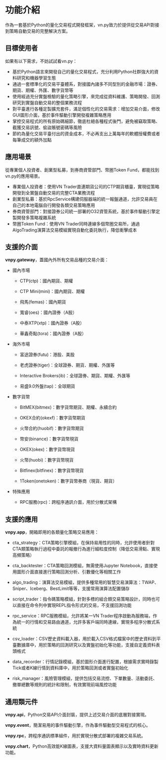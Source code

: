 # 功能介紹

作為一套基於Python的量化交易程式開發框架，vn.py致力於提供從交易API對接到策略自動交易的完整解決方案。

## 目標使用者

如果有以下需求，不妨試試看vn.py：

* 基於Python語言來開發自己的量化交易程式，充分利用Python社群強大的資料研究和機器學習生態
* 通過一套標準化的交易平臺體系，對接國內諸多不同型別的金融市場：證券、期貨、期權、外匯、數字貨幣等
* 使用經過充分實盤檢驗的量化策略引擎，來完成從資料維護、策略開發、回測研究到實盤自動交易的整個業務流程
* 對平臺進行各種定製擴充套件，滿足個性化的交易需求：增加交易介面，修改GUI圖形介面，基於事件驅動引擎開發複雜策略應用
* 掌控交易程式的所有原始碼細節，徹底杜絕各種程式後門，避免被竊取策略、截獲交易訊號、偷盜賬號密碼等風險
* 節約為量化交易平臺付出的資金成本，不必再支出上萬每年的軟體授權費或者每筆成交的額外加點


## 應用場景

從專業個人投資者、創業型私募，到券商資管部門、幣圈Token Fund，都能找到vn.py的應用場景。

* 專業個人投資者：使用VN Trader直連期貨公司的CTP期貨櫃臺，實現從策略開發到全實盤自動交易的完整CTA業務流程
* 創業型私募：基於RpcService構建伺服器端的統一報盤通道，允許交易員在自己的本地電腦自行開發各類交易策略應用
* 券商資管部門：對接證券公司統一部署的O32資管系統，基於事件驅動引擎定製開發多策略複雜系統
* 幣圈Token Fund：使用VN Trader同時連線多個幣圈交易所，通過AlgoTrading演算法交易模組實現自動化委託執行，降低衝擊成本


## 支援的介面

**vnpy.gateway**，蓋國內外所有交易品種的交易介面：

* 國內市場

  * CTP(ctp)：國內期貨、期權

  * CTP Mini(mini)：國內期貨、期權

  * 飛馬(femas)：國內期貨

  * 寬睿(oes)：國內證券（A股）

  * 中泰XTP(xtp)：國內證券（A股）

  * 華鑫奇點(tora)：國內證券（A股）

* 海外市場
    
  * 富途證券(futu)：港股、美股

  * 老虎證券(tiger)：全球證券、期貨、期權、外匯等

  * Interactive Brokers(ib)：全球證券、期貨、期權、外匯等

  * 易盛9.0外盤(tap)：全球期貨

* 數字貨幣

  * BitMEX(bitmex)：數字貨幣期貨、期權、永續合約

  * OKEX合約(okexf)：數字貨幣期貨

  * 火幣合約(huobif)：數字貨幣期貨

  * 幣安(binance)：數字貨幣現貨

  * OKEX(okex)：數字貨幣現貨

  * 火幣(huobi)：數字貨幣現貨

  * Bitfinex(bitfinex)：數字貨幣現貨

  * 1Token(onetoken)：數字貨幣券商（現貨、期貨）

* 特殊應用

  * RPC服務(rpc)：跨程序通訊介面，用於分散式架構


## 支援的應用

**vnpy.app**，開箱即用的各類量化策略交易應用：

* cta_strategy：CTA策略引擎模組，在保持易用性的同時，允許使用者針對CTA類策略執行過程中委託的報撤行為進行細粒度控制（降低交易滑點、實現高頻策略）

* cta_backtester：CTA策略回測模組，無需使用Jupyter Notebook，直接使用圖形介面直接進行策略回測分析、引數優化等相關工作

* algo_trading：演算法交易模組，提供多種常用的智慧交易演算法：TWAP、Sniper、Iceberg、BestLimit等等，支援常用演算法配置儲存

* script_trader：指令碼策略模組，針對多標的組合類交易策略設計，同時也可以直接在命令列中實現REPL指令形式的交易，不支援回測功能

* rpc_service：RPC服務模組，允許將某一VN Trader程序啟動為服務端，作為統一的行情和交易路由通道，允許多客戶端同時連線，實現多程序分散式系統

* csv_loader：CSV歷史資料載入器，用於載入CSV格式檔案中的歷史資料到平臺數據庫中，用於策略的回測研究以及實盤初始化等功能，支援自定義資料表頭格式

* data_recorder：行情記錄模組，基於圖形介面進行配置，根據需求實時錄製Tick或者K線行情到資料庫中，用於策略回測或者實盤初始化

* risk_manager：風險管理模組，提供包括交易流控、下單數量、活動委託、撤單總數等規則的統計和限制，有效實現前端風控功能



## 通用類元件

**vnpy.api**，Python交易API介面封裝，提供上述交易介面的底層對接實現。

**vnpy.event**，簡潔易用的事件驅動引擎，作為事件驅動型交易程式的核心。

**vnpy.rpc**，跨程序通訊標準組件，用於實現分散式部署的複雜交易系統。

**vnpy.chart**，Python高效能K線圖表，支援大資料量圖表顯示以及實時資料更新功能。
